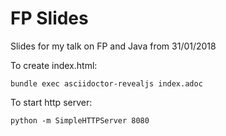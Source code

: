 # FP Slides

Slides for my talk on FP and Java from 31/01/2018

To create index.html:

```
bundle exec asciidoctor-revealjs index.adoc
```

To start http server:

```
python -m SimpleHTTPServer 8080
```
